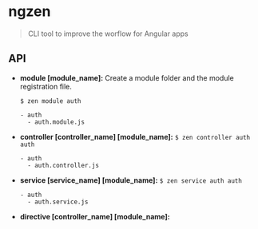 # ngzen
> CLI tool to improve the worflow for Angular apps

## API

- **module [module_name]:**
  Create a module folder and the module registration file.

  `
  $ zen module auth
  `
  
  ```
  - auth
    - auth.module.js
  ```
  
- **controller [controller_name] [module_name]:**
  `
  $ zen controller auth auth
  `
  
  ```
  - auth
    - auth.controller.js
  ```
 
- **service [service_name] [module_name]:**
  `
  $ zen service auth auth
  `
  
  ```
  - auth
    - auth.service.js
  ```
 
- **directive [controller_name] [module_name]:**

